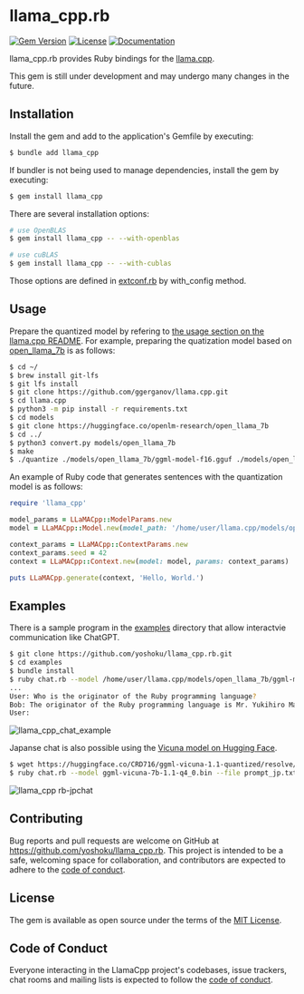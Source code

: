 # llama_cpp.rb

[![Gem Version](https://badge.fury.io/rb/llama_cpp.svg)](https://badge.fury.io/rb/llama_cpp)
[![License](https://img.shields.io/badge/License-MIT-yellowgreen.svg)](https://github.com/yoshoku/llama_cpp.rb/blob/main/LICENSE.txt)
[![Documentation](https://img.shields.io/badge/api-reference-blue.svg)](https://yoshoku.github.io/llama_cpp.rb/doc/)

llama_cpp.rb provides Ruby bindings for the [llama.cpp](https://github.com/ggerganov/llama.cpp).

This gem is still under development and may undergo many changes in the future.

## Installation

Install the gem and add to the application's Gemfile by executing:

```sh
$ bundle add llama_cpp
```

If bundler is not being used to manage dependencies, install the gem by executing:

```sh
$ gem install llama_cpp
```

There are several installation options:

```sh
# use OpenBLAS
$ gem install llama_cpp -- --with-openblas

# use cuBLAS
$ gem install llama_cpp -- --with-cublas
```

Those options are defined in [extconf.rb](https://github.com/yoshoku/llama_cpp.rb/blob/main/ext/llama_cpp/extconf.rb) by with_config method.

## Usage

Prepare the quantized model by refering to [the usage section on the llama.cpp README](https://github.com/ggerganov/llama.cpp#usage).
For example, preparing the quatization model based on [open_llama_7b](https://huggingface.co/openlm-research/open_llama_7b) is as follows:

```sh
$ cd ~/
$ brew install git-lfs
$ git lfs install
$ git clone https://github.com/ggerganov/llama.cpp.git
$ cd llama.cpp
$ python3 -m pip install -r requirements.txt
$ cd models
$ git clone https://huggingface.co/openlm-research/open_llama_7b
$ cd ../
$ python3 convert.py models/open_llama_7b
$ make
$ ./quantize ./models/open_llama_7b/ggml-model-f16.gguf ./models/open_llama_7b/ggml-model-q4_0.bin q4_0
```

An example of Ruby code that generates sentences with the quantization model is as follows:

```ruby
require 'llama_cpp'

model_params = LLaMACpp::ModelParams.new
model = LLaMACpp::Model.new(model_path: '/home/user/llama.cpp/models/open_llama_7b/ggml-model-q4_0.bin', params: model_params)

context_params = LLaMACpp::ContextParams.new
context_params.seed = 42
context = LLaMACpp::Context.new(model: model, params: context_params)

puts LLaMACpp.generate(context, 'Hello, World.')
```

## Examples
There is a sample program in the [examples](https://github.com/yoshoku/llama_cpp.rb/tree/main/examples) directory that allow interactvie communication like ChatGPT.

```sh
$ git clone https://github.com/yoshoku/llama_cpp.rb.git
$ cd examples
$ bundle install
$ ruby chat.rb --model /home/user/llama.cpp/models/open_llama_7b/ggml-model-q4_0.bin --seed 2023
...
User: Who is the originator of the Ruby programming language?
Bob: The originator of the Ruby programming language is Mr. Yukihiro Matsumoto.
User:
```

![llama_cpp_chat_example](https://github.com/yoshoku/llama_cpp.rb/assets/5562409/374ae3d8-63a6-498f-ae6e-5552b464bdda)

Japanse chat is also possible using the [Vicuna model on Hugging Face](https://huggingface.co/CRD716/ggml-vicuna-1.1-quantized).

```sh
$ wget https://huggingface.co/CRD716/ggml-vicuna-1.1-quantized/resolve/main/ggml-vicuna-7b-1.1-q4_0.bin
$ ruby chat.rb --model ggml-vicuna-7b-1.1-q4_0.bin --file prompt_jp.txt
```

![llama_cpp rb-jpchat](https://github.com/yoshoku/llama_cpp.rb/assets/5562409/526ff18c-2bb2-4b06-8933-f72960024033)

## Contributing

Bug reports and pull requests are welcome on GitHub at https://github.com/yoshoku/llama_cpp.rb.
This project is intended to be a safe, welcoming space for collaboration,
and contributors are expected to adhere to the [code of conduct](https://github.com/yohsoku/llama_cpp.rb/blob/main/CODE_OF_CONDUCT.md).

## License

The gem is available as open source under the terms of the [MIT License](https://opensource.org/licenses/MIT).

## Code of Conduct

Everyone interacting in the LlamaCpp project's codebases, issue trackers,
chat rooms and mailing lists is expected to follow the [code of conduct](https://github.com/yoshoku/llama_cpp.rb/blob/main/CODE_OF_CONDUCT.md).
